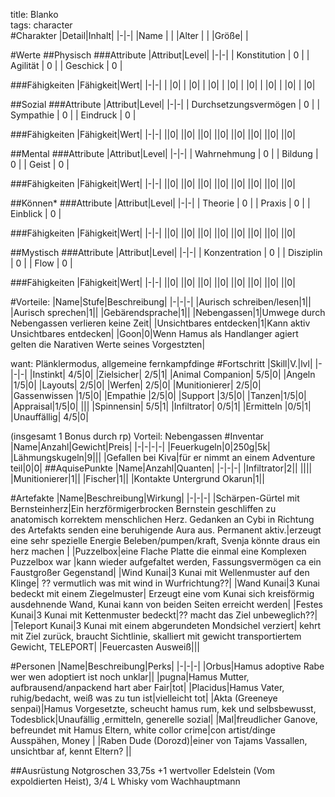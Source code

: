 title: Blanko  
tags: character  
#Charakter
|Detail|Inhalt|
|-|-|
|Name | |
|Alter |  |
|Größe| |


#Werte
##Physisch
###Attribute
|Attribut|Level|
|-|-|
| Konstitution | 0 |
| Agilität | 0 |
| Geschick | 0 |

###Fähigkeiten
|Fähigkeit|Wert|
|-|-|
| |0|
| |0|
| |0|
| |0|
| |0|
| |0|
| |0|
| |0|



##Sozial
###Attribute 
|Attribut|Level|
|-|-|
| Durchsetzungsvermögen | 0 |
| Sympathie | 0 |
| Eindruck | 0 |


###Fähigkeiten
|Fähigkeit|Wert|
|-|-|
||0|
||0|
||0|
||0|
||0|
||0|
||0|
||0|



##Mental
###Attribute 
|Attribut|Level|
|-|-|
| Wahrnehmung | 0 |
| Bildung | 0 |
| Geist | 0 |


###Fähigkeiten
|Fähigkeit|Wert|
|-|-|
||0|
||0|
||0|
||0|
||0|
||0|
||0|
||0|

##Können*
###Attribute 
|Attribut|Level|
|-|-|
| Theorie | 0 |
| Praxis | 0 |
| Einblick | 0 |

###Fähigkeiten
|Fähigkeit|Wert|
|-|-|
||0|
||0|
||0|
||0|
||0|
||0|
||0|
||0|

##Mystisch
###Attribute 
|Attribut|Level|
|-|-|
| Konzentration | 0 |
| Disziplin | 0 |
| Flow | 0 |


###Fähigkeiten
|Fähigkeit|Wert|
|-|-|
||0|
||0|
||0|
||0|
||0|
||0|
||0|
||0|

#Vorteile:
|Name|Stufe|Beschreibung|
|-|-|-|
|Aurisch schreiben/lesen|1||
|Aurisch sprechen|1||
|Gebärendsprache|1||
|Nebengassen|1|Umwege durch Nebengassen verlieren keine Zeit|
|Unsichtbares entdecken|1|Kann aktiv Unsichtbares entdecken|
|Goon|0|Wenn Hamus als Handlanger agiert gelten die Narativen Werte seines Vorgestzten|

want: Plänklermodus, allgemeine fernkampfdinge
#Fortschritt
|Skill|V.|lvl|
|-|-|-|
|Instinkt| 4/5|0|
|Zielsicher| 2/5|1|
|Animal Companion| 5/5|0|
|Angeln |1/5|0|
|Layouts| 2/5|0|
|Werfen| 2/5|0|
|Munitionierer| 2/5|0|
|Gassenwissen |1/5|0|
|Empathie |2/5|0|
|Support |3/5|0|
|Tanzen|1/5|0|
|Appraisal|1/5|0|
|||
|Spinnensin| 5/5|1|
|Infiltrator| 0/5|1|
|Ermitteln |0/5|1|
|Unauffällig| 4/5|0|

(insgesamt 1 Bonus durch rp) Vorteil: Nebengassen 
#Inventar
|Name|Anzahl|Gewicht|Preis|
|-|-|-|-|
|Feuerkugeln|0|250g|5k|
|Lähmungskugeln|9|||
|Gefallen bei Kiva|für er nimmt an einem Adventure teil|0|0|
##AquisePunkte
|Name|Anzahl|Quanten|
|-|-|-|
|Infiltrator|2||
||||
|Munitionierer|1||
|Fischer|1||
|Kontakte Untergrund Okarun|1||



#Artefakte
|Name|Beschreibung|Wirkung|
|-|-|-|
|Schärpen-Gürtel mit Bernsteinherz|Ein herzförmigerbrocken Bernstein geschliffen zu anatomisch korrektem menschlichen Herz. Gedanken an Cybi in Richtung des Artefakts senden eine beruhigende Aura aus. Permanent aktiv.|erzeugt eine sehr spezielle Energie Beleben/pumpen/kraft, Svenja könnte draus ein herz machen |
|Puzzelbox|eine Flache Platte die einmal eine Komplexen Puzzelbox war |kann wieder aufgefaltet werden, Fassungsvermögen ca ein Faustgroßer Gegenstand|
|Wind Kunai|3 Kunai mit Wellenmuster auf den Klinge| ?? vermutlich was mit wind in Wurfrichtung??|
|Wand Kunai|3 Kunai bedeckt mit einem Ziegelmuster| Erzeugt eine vom Kunai sich kreisförmig ausdehnende Wand, Kunai kann von beiden Seiten erreicht werden|
|Festes Kunai|3 Kunai mit Kettenmuster bedeckt|?? macht das Ziel unbeweglich??|
|Teleport Kunai|3 Kunai mit einem abgerundeten Mondsichel verziert| kehrt mit Ziel zurück, braucht Sichtlinie, skalliert mit gewicht transportiertem Gewicht, TELEPORT|
|Feuercasten Ausweiß|||

#Personen
|Name|Beschreibung|Perks|
|-|-|-|
|Orbus|Hamus adoptive Rabe wer wen adoptiert ist noch unklar||
|pugna|Hamus Mutter, aufbrausend/anpackend hart aber Fair|tot|
|Placidus|Hamus Vater, ruhig/bedacht, weiß was zu tun ist|vielleicht tot|
|Akta (Greeneye senpai)|Hamus Vorgesetzte, scheucht hamus rum, kek und selbsbewusst, Todesblick|Unaufällig ,ermitteln, generelle sozial|
|Mal|freudlicher Ganove, befreundet mit Hamus Eltern, white collor crime|con artist/dinge Ausspähen, Money |
|Raben Dude (Dorozd)|einer von Tajams Vassallen, unsichtbar af, kennt Eltern? ||


##Ausrüstung
Notgroschen 33,75s +1 wertvoller Edelstein (Vom expoldierten Heist), 3/4 L Whisky vom Wachhauptmann   




